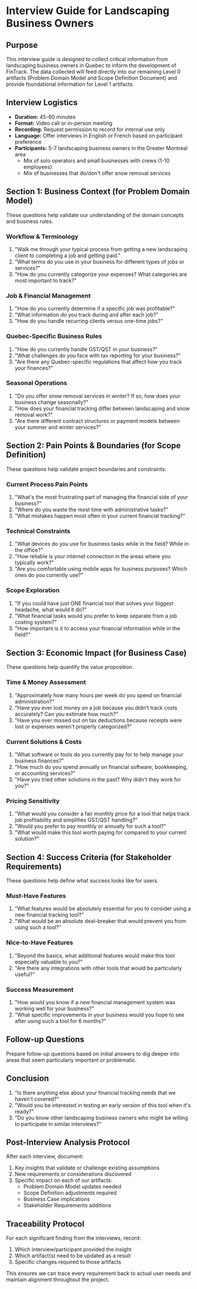 # Interview Guide for Landscaping Business Owners

## Purpose
This interview guide is designed to collect critical information from landscaping business owners in Quebec to inform the development of FinTrack. The data collected will feed directly into our remaining Level 0 artifacts (Problem Domain Model and Scope Definition Document) and provide foundational information for Level 1 artifacts.

## Interview Logistics
- **Duration:** 45-60 minutes
- **Format:** Video call or in-person meeting 
- **Recording:** Request permission to record for internal use only
- **Language:** Offer interviews in English or French based on participant preference
- **Participants:** 5-7 landscaping business owners in the Greater Montreal area
  - Mix of solo operators and small businesses with crews (1-10 employees)
  - Mix of businesses that do/don't offer snow removal services

## Section 1: Business Context (for Problem Domain Model)
These questions help validate our understanding of the domain concepts and business rules.

### Workflow & Terminology
1. "Walk me through your typical process from getting a new landscaping client to completing a job and getting paid."
2. "What terms do you use in your business for different types of jobs or services?"
3. "How do you currently categorize your expenses? What categories are most important to track?"

### Job & Financial Management
1. "How do you currently determine if a specific job was profitable?"
2. "What information do you track during and after each job?"
3. "How do you handle recurring clients versus one-time jobs?"

### Quebec-Specific Business Rules
1. "How do you currently handle GST/QST in your business?"
2. "What challenges do you face with tax reporting for your business?"
3. "Are there any Quebec-specific regulations that affect how you track your finances?"

### Seasonal Operations
1. "Do you offer snow removal services in winter? If so, how does your business change seasonally?"
2. "How does your financial tracking differ between landscaping and snow removal work?"
3. "Are there different contract structures or payment models between your summer and winter services?"

## Section 2: Pain Points & Boundaries (for Scope Definition)
These questions help validate project boundaries and constraints.

### Current Process Pain Points
1. "What's the most frustrating part of managing the financial side of your business?"
2. "Where do you waste the most time with administrative tasks?"
3. "What mistakes happen most often in your current financial tracking?"

### Technical Constraints
1. "What devices do you use for business tasks while in the field? While in the office?"
2. "How reliable is your internet connection in the areas where you typically work?"
3. "Are you comfortable using mobile apps for business purposes? Which ones do you currently use?"

### Scope Exploration
1. "If you could have just ONE financial tool that solves your biggest headache, what would it do?"
2. "What financial tasks would you prefer to keep separate from a job costing system?"
3. "How important is it to access your financial information while in the field?"

## Section 3: Economic Impact (for Business Case)
These questions help quantify the value proposition.

### Time & Money Assessment
1. "Approximately how many hours per week do you spend on financial administration?"
2. "Have you ever lost money on a job because you didn't track costs accurately? Can you estimate how much?"
3. "Have you ever missed out on tax deductions because receipts were lost or expenses weren't properly categorized?"

### Current Solutions & Costs
1. "What software or tools do you currently pay for to help manage your business finances?"
2. "How much do you spend annually on financial software, bookkeeping, or accounting services?"
3. "Have you tried other solutions in the past? Why didn't they work for you?"

### Pricing Sensitivity
1. "What would you consider a fair monthly price for a tool that helps track job profitability and simplifies GST/QST handling?"
2. "Would you prefer to pay monthly or annually for such a tool?"
3. "What would make this tool worth paying for compared to your current solution?"

## Section 4: Success Criteria (for Stakeholder Requirements)
These questions help define what success looks like for users.

### Must-Have Features
1. "What features would be absolutely essential for you to consider using a new financial tracking tool?"
2. "What would be an absolute deal-breaker that would prevent you from using such a tool?"

### Nice-to-Have Features
1. "Beyond the basics, what additional features would make this tool especially valuable to you?"
2. "Are there any integrations with other tools that would be particularly useful?"

### Success Measurement
1. "How would you know if a new financial management system was working well for your business?"
2. "What specific improvements in your business would you hope to see after using such a tool for 6 months?"

## Follow-up Questions
Prepare follow-up questions based on initial answers to dig deeper into areas that seem particularly important or problematic.

## Conclusion
1. "Is there anything else about your financial tracking needs that we haven't covered?"
2. "Would you be interested in testing an early version of this tool when it's ready?"
3. "Do you know other landscaping business owners who might be willing to participate in similar interviews?"

## Post-Interview Analysis Protocol
After each interview, document:

1. Key insights that validate or challenge existing assumptions
2. New requirements or considerations discovered
3. Specific impact on each of our artifacts:
   - Problem Domain Model updates needed
   - Scope Definition adjustments required
   - Business Case implications
   - Stakeholder Requirements additions

## Traceability Protocol
For each significant finding from the interviews, record:
1. Which interview/participant provided the insight
2. Which artifact(s) need to be updated as a result
3. Specific changes required to those artifacts

This ensures we can trace every requirement back to actual user needs and maintain alignment throughout the project.